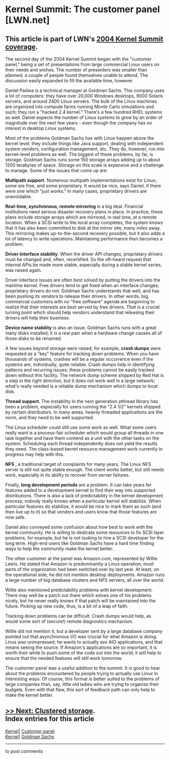 # Kernel Summit: The customer panel [LWN.net]

This article is part of LWN's [2004 Kernel Summit coverage](/Articles/KernelSummit2004/).   
---  
The second day of the 2004 Kernel Summit began with the "customer panel," being a set of presentations from large commercial Linux users on their needs and wishes. The number of presenters was smaller than planned; a couple of people found themselves unable to attend. The discussion easily expanded to fill the available time, however. 

Daniel Padwa is a technical manager at Goldman Sachs. This company uses a lot of computers: they have over 20,000 Windows desktops, 9000 Solaris servers, and around 2400 Linux servers. The bulk of the Linux machines are organized into compute farms running Monte Carlo simulations and such; they run a "hacked 2.4 kernel." There's a few hundred RHEL systems as well. Daniel expects the number of Linux systems to grow by an order of magnitude over the next few years - even though the company has no interest in desktop Linux systems. 

Most of the problems Goldman Sachs has with Linux happen above the kernel level; they include things like Java support, dealing with independent system vendors, configuration management, etc. They do, however, run into kernel-level problems as well. The biggest of these problems, by far, is storage. Goldman Sachs runs some 150 storage arrays adding up to about 1200 terabytes of space. Storage on this scale is expensive and a challenge to manage. Some of the issues that come up are: 

**Multipath support**. Numerous multipath implementations exist for Linux; some are free, and some proprietary. It would be nice, says Daniel, if there were one which "just works." In many cases, proprietary drivers are unavoidable. 

**Real-time, synchronous, remote mirroring** is a big deal. Financial institutions need serious disaster recovery plans in place. In practice, these plans include storage arrays which are mirrored, in real time, at a remote location. When a SCSI write to the local array completes, the system knows that it has also been committed to disk at the mirror site, many miles away. This mirroring makes up-to-the-second recovery possible, but it also adds a lot of latency to write operations. Maintaining performance then becomes a problem. 

**Driver interface stability**. When the driver API changes, proprietary drivers must be changed and, often, recertified. So the oft-heard request that internal APIs be made more stable, especially during a stable kernel series, was raised again. 

Driver interface issues are often best solved by putting the drivers into the mainline kernel. Free drivers tend to get fixed when an interface changes; proprietary drivers do not. Goldman Sachs understands that well, and has been pushing its vendors to release their drivers. In other words, big, commercial customers with no "free software" agenda are beginning to realize that their interests are best served by free drivers. _That_ is a crucial turning point which should help vendors understand that releasing their drivers will help their business. 

**Device name stability** is also an issue. Goldman Sachs runs with a great many disks installed; it is a real pain when a hardware change causes all of those disks to be renamed. 

A few issues beyond storage were raised; for example, **crash dumps** were requested as a "key" feature for tracking down problems. When you have thousands of systems, crashes will be a regular occurrence even if the systems are, individually, quite reliable. Crash dumps help in identifying patterns and recurring issues; these problems cannot be easily tracked down without this facility. The network dump scheme shipped by Red Hat is a step in the right direction, but it does not work well in a large network; what's really needed is a reliable dump mechanism which dumps to local disk. 

**Thread support**. The instability in the next generation pthread library has been a problem, especially for users running the "2.4 1/2" kernels shipped by certain distributors. In many areas, heavily threaded applications are the norm, and they need to be well supported. 

The Linux scheduler could still use some work as well. What some users really want is a process-fair scheduler which would group all threads in one task together and have them contend as a unit with the other tasks on the system. Scheduling each thread independently does not yield the results they need. The class-based kernel resource management work currently in progress may help with this. 

**NFS** , a traditional target of complaints for many years. The Linux NFS server is still not quite stable enough. The client works better, but still needs work, especially in its ability to recover from server failures. 

Finally, **long development periods** are a problem. It can take years for features added to a development kernel to find their way into supported distributions. There is also a lack of predictability in the kernel development process; nobody really knows when a particular kernel will stabilize. When particular features do stabilize, it would be nice to mark them as such (and then live up to it) so that vendors and users know that those features are now safe. 

Daniel also conveyed some confusion about how best to work with the kernel community. He is willing to dedicate some resources to fix SCSI layer problems, for example, but he is not looking to hire a SCSI developer for the long term. High-end users like Goldman Sachs have a hard time finding ways to help the community make the kernel better. 

The other customer at the panel was Amazon.com, represented by Willie Lewis. He stated that Amazon is predominantly a Linux operation; most parts of the organization had been switched over by last year. At least, on the operational side; he did not mention desktop deployments. Amazon runs a large number of big database clusters and NFS servers, all over the world. 

Willie also mentioned predictability problems with kernel development. There may well be a patch out there which solves one of his problems nicely, but he never really knows if that patch will be maintained into the future. Picking up new code, thus, is a bit of a leap of faith. 

Tracking down problems can be difficult. Crash dumps would help, as would some sort of (secure!) remote diagnostics mechanism. 

Willie did not mention it, but a developer sent by a large database company pointed out that asynchronous I/O was crucial for what Amazon is doing. Linus was unimpressed; he wants to actually _see_ AIO applications, and that means seeing the source. If Amazon's applications are so important, it is worth their while to push some of the code out into the world; it will help to ensure that the needed features will still work tomorrow. 

The customer panel was a useful addition to the summit. It is good to hear about the problems encountered by people trying to actually use Linux in interesting ways. Of course, this format is better suited to the problems of large companies than, say, little old ladies who are trying to organize their budgets. Even with that flaw, this sort of feedback path can only help to make the kernel better. 

[>> Next: Clustered storage](/Articles/94559/).  
Index entries for this article  
---  
[Kernel](/Kernel/Index)| [Customer panel](/Kernel/Index#Customer_panel)  
[Kernel](/Kernel/Index)| [Goldman Sachs](/Kernel/Index#Goldman_Sachs)  
  


* * *

to post comments 

